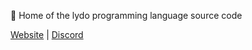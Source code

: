 🚀 Home of the lydo programming language source code

[Website](https://lydo.dev) | [Discord](https://discord.gg/acT65XAZay)
